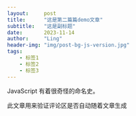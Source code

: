 ```yaml
---
layout:     post
title:      "这是第二篇篇demo文章"
subtitle:   "这是副标题"
date:       2023-11-14
author:     "Ling"
header-img: "img/post-bg-js-version.jpg"
tags:
    - 标签1
    - 标签2
    - 标签3
---
```



JavaScript 有着很奇怪的命名史。

此文章用来验证评论区是否自动随着文章生成
